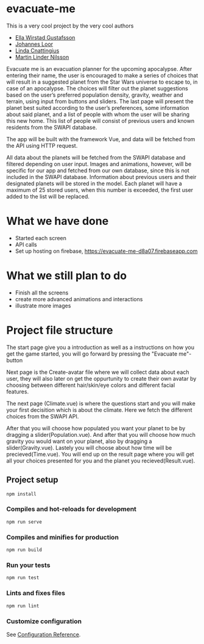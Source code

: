 # evacuate-me

This is a very cool project by the very cool authors

* [Ella Wirstad Gustafsson](https://www.github.com/ellawg "Ella's github page")
* [Johannes Loor](https://www.github.com/johannesloor "Johannes' github page")
* [Linda Cnattingius](https://www.github.com/lindacnatt "Linda's github page")
* [Martin Linder Nilsson](https://www.github.com/martinlindernilsson "Martin's github page")

Evacuate me is an evacuation planner for the upcoming apocalypse. After entering their name, the user is encouraged to make a series of choices that will result in a suggested planet from the Star Wars universe to escape to, in case of an apocalypse. The choices will filter out the planet suggestions based on the user’s preferred population density, gravity, weather and terrain, using input from buttons and sliders. The last page will present the planet best suited according to the user’s preferences, some information about said planet, and a list of people with whom the user will be sharing this new home. This list of people will consist of previous users and known residents from the SWAPI database.

The app will be built with the framework Vue, and data will be fetched from the API using HTTP request. 

All data about the planets will be fetched from the SWAPI database and filtered depending on user input. Images and animations, however, will be specific for our app and fetched from our own database, since this is not included in the SWAPI database. Information about previous users and their designated planets will be stored in the model. Each planet will have a maximum of 25 stored users, when this number is exceeded, the first user added to the list will be replaced. 

# What we have done

  - Started each screen 
  - API calls
  - Set up hosting on firebase, https://evacuate-me-d8a07.firebaseapp.com

 
# What we still plan to do
- Finish all the screens
- create more advanced animations and interactions
- illustrate more images 

# Project file structure 

The start page give you a introduction as well as a instructions on how you get the game started, you will go forward by pressing the "Evacuate me"-button

Next page is the Create-avatar file where we will collect data about each user, they will also later on get the oppurtunity to create their own avatar by choosing between different hair/skin/eye colors and different facial features.

The next page (Climate.vue) is where the questions start and you will make your first decisition which is about the climate. Here we fetch the different choices from the SWAPI API.

After that you will choose how populated you want your planet to be by dragging a slider(Population.vue). And after that you will choose how much gravity you would want on your planet, also by dragging a slider(Gravity.vue). Lastely you will choose about how time will be precieved(Time.vue). You will end up on the result page where you will get all your choices presented for you and the planet you recieved(Result.vue).

## Project setup
```
npm install
```

### Compiles and hot-reloads for development
```
npm run serve
```

### Compiles and minifies for production
```
npm run build
```

### Run your tests
```
npm run test
```

### Lints and fixes files
```
npm run lint
```

### Customize configuration
See [Configuration Reference](https://cli.vuejs.org/config/).
